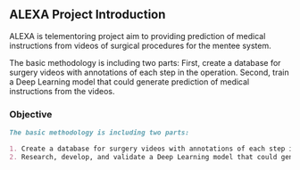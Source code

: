## ALEXA Project Introduction

ALEXA is telementoring project aim to providing prediction of medical instructions from videos of surgical procedures for the mentee system.

The basic methodology is including two parts: First, create a database for surgery videos with annotations of each step in the operation. Second, train a Deep Learning model that could generate prediction of medical instructions from the videos. 

### Objective



```markdown
The basic methodology is including two parts:

1. Create a database for surgery videos with annotations of each step in the operation;
2. Research, develop, and validate a Deep Learning model that could generate prediction of medical instructions from the videos。

```



